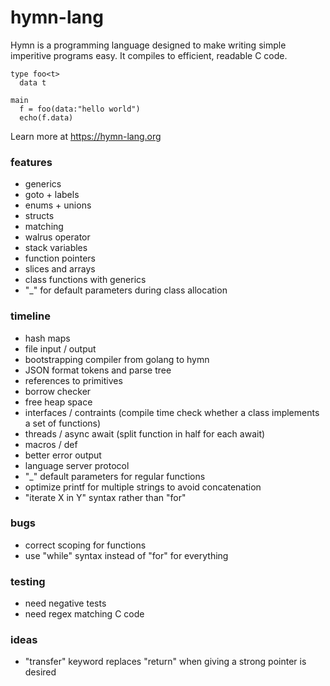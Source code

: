 # hymn-lang
Hymn is a programming language designed to make writing simple imperitive programs easy.
It compiles to efficient, readable C code.

```
type foo<t>
  data t

main
  f = foo(data:"hello world")
  echo(f.data)
```

Learn more at https://hymn-lang.org

### features
* generics
* goto + labels
* enums + unions
* structs
* matching
* walrus operator
* stack variables
* function pointers
* slices and arrays
* class functions with generics
* "_" for default parameters during class allocation

### timeline
* hash maps
* file input / output
* bootstrapping compiler from golang to hymn
* JSON format tokens and parse tree
* references to primitives
* borrow checker
* free heap space
* interfaces / contraints (compile time check whether a class implements a set of functions)
* threads / async await (split function in half for each await)
* macros / def
* better error output
* language server protocol
* "_" default parameters for regular functions
* optimize printf for multiple strings to avoid concatenation 
* "iterate X in Y" syntax rather than "for"

### bugs
* correct scoping for functions
* use "while" syntax instead of "for" for everything

### testing
* need negative tests
* need regex matching C code

### ideas
* "transfer" keyword replaces "return" when giving a strong pointer is desired
